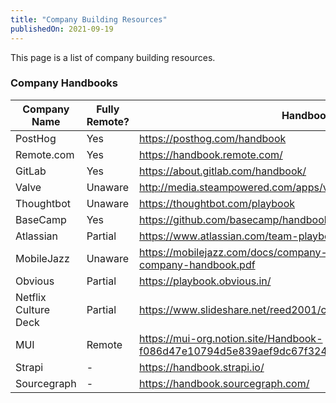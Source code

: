 ```yaml
---
title: "Company Building Resources"
publishedOn: 2021-09-19
---
```


This page is a list of company building resources.

### Company Handbooks

| Company Name         | Fully Remote? | Handbook Url                                                                  |
| -------------------- | ------------- | ----------------------------------------------------------------------------- |
| PostHog              | Yes           | https://posthog.com/handbook                                                  |
| Remote.com           | Yes           | https://handbook.remote.com/                                                  |
| GitLab               | Yes           | https://about.gitlab.com/handbook/                                            |
| Valve                | Unaware       | http://media.steampowered.com/apps/valve/Valve_Handbook_LowRes.pdf            |
| Thoughtbot           | Unaware       | https://thoughtbot.com/playbook                                               |
| BaseCamp             | Yes           | https://github.com/basecamp/handbook                                          |
| Atlassian            | Partial       | https://www.atlassian.com/team-playbook                                       |
| MobileJazz           | Unaware       | https://mobilejazz.com/docs/company-handbook/mobile-jazz-company-handbook.pdf |
| Obvious              | Partial       | https://playbook.obvious.in/                                                  |
| Netflix Culture Deck | Partial       | https://www.slideshare.net/reed2001/culture-1798664k                          |
| MUI                  | Remote        | https://mui-org.notion.site/Handbook-f086d47e10794d5e839aef9dc67f324b         |
| Strapi               | -             | https://handbook.strapi.io/                                                   |
| Sourcegraph          | -             | https://handbook.sourcegraph.com/                                             |
